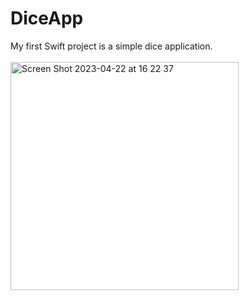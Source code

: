 # DiceApp
My first Swift project is a simple dice application.
<br>
<br>
<img width="365" alt="Screen Shot 2023-04-22 at 16 22 37" src="https://user-images.githubusercontent.com/101227219/233787657-bb1a1fb8-8965-4552-96b6-119bcba4d5c9.png">

